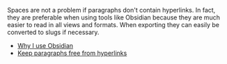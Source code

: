 Spaces are not a problem if paragraphs don't contain hyperlinks. In fact, they are preferable when using tools like Obsidian because they are much easier to read in all views and formats. When exporting they can easily be converted to slugs if necessary.

* [Why I use Obsidian](Why%20I%20use%20Obsidian.md)
* [Keep paragraphs free from hyperlinks](Keep%20paragraphs%20free%20from%20hyperlinks.md)